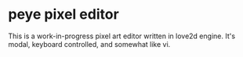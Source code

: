 peye pixel editor
===========

This is a work-in-progress pixel art editor written in love2d
engine. It's modal, keyboard controlled, and somewhat like vi.
